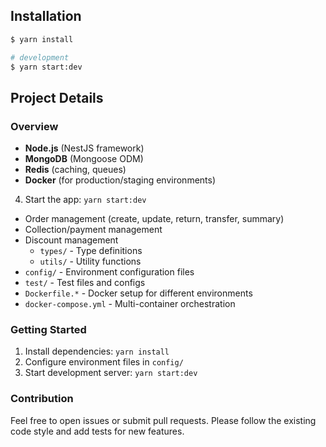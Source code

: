 ## Installation

```bash
$ yarn install

# development
$ yarn start:dev
```

## Project Details

### Overview

- **Node.js** (NestJS framework)
- **MongoDB** (Mongoose ODM)
- **Redis** (caching, queues)
- **Docker** (for production/staging environments)

4.  Start the app: `yarn start:dev`

- Order management (create, update, return, transfer, summary)
- Collection/payment management
- Discount management
  - `types/` - Type definitions
  - `utils/` - Utility functions
- `config/` - Environment configuration files
- `test/` - Test files and configs
- `Dockerfile.*` - Docker setup for different environments
- `docker-compose.yml` - Multi-container orchestration

### Getting Started

1. Install dependencies: `yarn install`
2. Configure environment files in `config/`
3. Start development server: `yarn start:dev`

### Contribution

Feel free to open issues or submit pull requests. Please follow the existing code style and add tests for new features.

```

```
